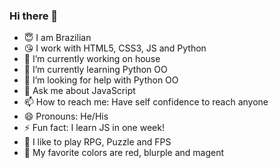 ### Hi there 👋

- 😇 I am Brazilian
- 😘 I work with HTML5, CSS3, JS and Python
- 🔭 I’m currently working on house
- 🌱 I’m currently learning Python OO
- 🤔 I’m looking for help with Python OO
- 💬 Ask me about JavaScript
- 📫 How to reach me: Have self confidence to reach anyone
- 😄 Pronouns: He/His
- ⚡ Fun fact: I learn JS in one week!
- 👾 I like to play RPG, Puzzle and FPS
- 🎨 My favorite colors are red, blurple and magent
